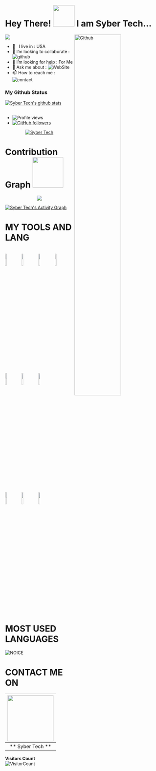 # Hey There! <img src="https://i.pinimg.com/originals/01/63/6c/01636c5434cd0462086620c60fdfec16.gif" width="70px"> I am Syber Tech...

<img src="https://telegra.ph/file/8735eaafd545d5a17f6b9.jpg" style="max-width:100%;">
<img width="55%" align="right" alt="Github" src="https://raw.githubusercontent.com/onimur/.github/master/.resources/git-header.svg" />
<!-- Your badges
You can use the website to generate badges: https://shields.io/
-->

-  🚶‍ &nbsp; I live in : USA <br>
-  👯 I’m looking to collaborate : ![github](https://img.shields.io/badge/On-Github-black)  <br>
-  🤔 I’m looking for help : For  Me  <br>
-  💬 Ask me about : ![WebSite](https://img.shields.io/badge/Go%20to-Telegram-brightgreen) <br>
-  📫 How to reach me : ![contact](https://img.shields.io/badge/Contact%20me-On%20Telegram-blue)


### My Github Status

 <a href="https://github.com/Syber-Tech/handle-path-oz">
    <img align="center" alt=" Syber Tech's github stats" src="https://github-readme-stats.vercel.app/api?username=Syber-Tech&show_icons=true&theme=midnight-purple" />
  </a>

<br>
<br>

- ![Profile views](https://gpvc.arturio.dev/Syber-Tech)
- [![GitHub followers](https://img.shields.io/github/followers/Syber-Tech.svg?style=social&label=Follow&maxAge=2592000)](https://github.com/Syber-Tech?tab=followers)
  

<p align="center"> <a href="https://github.com/Syber-Tech"><img src="https://github-profile-trophy.vercel.app/?username=Syber-Tech&no-bg=true" alt="Syber Tech" /></a> </p>


# Contribution Graph <img src="https://octodex.github.com/images/daftpunktocat-thomas.gif" width=100px>

<p align="center">
  <a href="https://github.com/Syber-Tech">
    <img src="https://github-readme-streak-stats.herokuapp.com/?user=Syber-Tech#version3"/>
  </a>
</p>
<a href="h

  <a href="https://github.com/Syber-Tech"><img alt="Syber Tech's Activity Graph" src="https://activity-graph.herokuapp.com/graph?username=Syber-Tech&bg_color=1F222E&color=F8D866&line=F85D7F&point=FFFFFF&hide_border=true" /></a>






# MY TOOLS AND LANG

<p align ="left">
  <br />
  <code><img width="10%"  src="https://www.vectorlogo.zone/logos/json/json-ar21.svg"></code>
  <code><img width="10%"  src=" https://www.vectorlogo.zone/logos/php/php-vertical.svg "></code>                                         <code><img width="10%"   src="https://www.vectorlogo.zone/logos/git-scm/git-scm-ar21.svg"></code>
  <code><img width="10%"   src="https://www.vectorlogo.zone/logos/python/python-ar21.svg"></code>
  <br />
  <code><img width="10%"  src="https://www.vectorlogo.zone/logos/mysql/mysql-ar21.svg"></code>
  <code><img width="10%"  src="https://www.vectorlogo.zone/logos/sqlite/sqlite-ar21.svg"></code>
  <code><img width="10%"  src="https://www.vectorlogo.zone/logos/firebase/firebase-ar21.svg"></code>
  <br />
  <code><img width="10%"  src="https://www.vectorlogo.zone/logos/w3_html5/w3_html5-ar21.svg"></code>
  <code><img width="10%"  src="https://www.vectorlogo.zone/logos/github/github-ar21.svg"></code>
  <code><img width="10%"  src="https://www.vectorlogo.zone/logos/gitlab/gitlab-ar21.svg"></code>
  <br>
</p>  



# MOST USED LANGUAGES
![NOICE](https://github-readme-stats.vercel.app/api/top-langs/?username=Syber-Tech&theme=dark&show_icons=true)

# CONTACT ME ON

<!-- Your badges
You can use the website to generate badges: https://shields.io/
-->
| <a href="https://github.com/Syber-Tech"><img src="https://telegra.ph/file/8735eaafd545d5a17f6b9.jpg" width="150px" height="150px" /></a> |
|:---------------------------------------------------------------------------------------------------------------------------------------: |
|       ** Syber Tech **

                                                             
                                                              
 **Visitors Count**  
![VisitorCount](https://profile-counter.glitch.me/{SyberTech}/count.svg) 
                                                             
 
      
